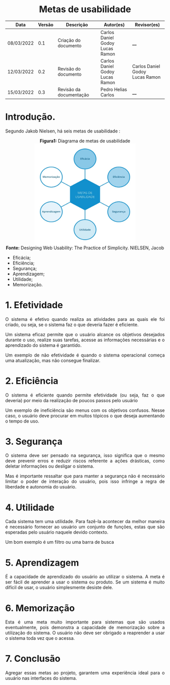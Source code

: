 # <center>Metas de usabilidade

| Data       | Versão | Descrição               | Autor(es)                          | Revisor(es)                        |
| ---------- | ------ | ----------------------- | ---------------------------------- | ---------------------------------- |
| 08/03/2022 | 0.1    | Criação do documento    | Carlos Daniel Godoy<br>Lucas Ramon | **\_\_**                           |
| 12/03/2022 | 0.2    | Revisão do documento    | Carlos Daniel Godoy<br>Lucas Ramon | Carlos Daniel Godoy<br>Lucas Ramon |
| 15/03/2022 | 0.3    | Revisão da documentação | Pedro Helias Carlos                | **\_\_**                           |

<div align="justify">

# Introdução.

Segundo Jakob Nielsen, há seis metas de usabilidade :

<div align="center">

<b>Figura1:</b> Diagrama de metas de usabilidade
<br>
<img align='center' height="320" width="320" src="https://github.com/Interacao-Humano-Computador/2021.2-Grupo-05-Yale/blob/inicio/docs/documentos/imagens/metasusabi.jpeg?raw=true">
<br>
<b>Fonte:</b> Designing Web Usability: The Practice of Simplicity. NIELSEN, Jacob

</div>

- Eficácia;
- Eficiência;
- Segurança;
- Aprendizagem;
- Utilidade;
- Memorização.
  <br>

# 1. Efetividade

<p style="text-align: justify;">
O sistema é efetivo quando realiza as atividades para as quais ele foi criado, ou seja, se o sistema faz o que deveria fazer é eficiente.

Um sistema eficaz permite que o usuário alcance os objetivos desejados durante o uso, realize suas tarefas, acesse as informações necessárias e o aprendizado do sistema é garantido.

Um exemplo de não efetividade é quando o sistema operacional começa uma atualização, mas não consegue finalizar.

</p>

# 2. Eficiência

<p style="text-align: justify;">
O sistema é eficiente quando permite efetividade (ou seja, faz o que deveria) por meio da realização de poucos passos pelo usuário
  
Um exemplo de ineficiência são menus com os objetivos confusos. Nesse caso, o usuário deve procurar em muitos tópicos o que deseja aumentando o tempo de uso.
</p>
  
# 3. Segurança 
<p style="text-align: justify;">
O sistema deve ser pensado na segurança, isso significa que o mesmo deve prevenir erros e reduzir riscos referente a ações drásticas, como deletar informações ou desligar o sistema.

Mas é importante ressaltar que para manter a segurança não é necessário limitar o poder de interação do usuário, pois isso infringe a regra de liberdade e autonomia do usuário.

</p>

# 4. Utilidade

<p style="text-align: justify;">
Cada sistema tem uma utilidade. Para fazê-la acontecer da melhor maneira é necessário fornecer ao usuário um conjunto de funções, estas que são esperadas pelo usuário naquele devido contexto.

Um bom exemplo é um filtro ou uma barra de busca

</p>

# 5. Aprendizagem

<p style="text-align: justify;">
É a capacidade de aprendizado do usuário ao utilizar o sistema. A meta é ser fácil de aprender a usar o sistema ou produto.
Se um sistema é muito difícil de usar, o usuário simplesmente desiste dele.
</p>

# 6. Memorização

<p style="text-align: justify;">
Esta é uma meta muito importante para sistemas que são usados eventualmente, pois demonstra a capacidade de memorização sobre a utilização do sistema.
O usuário não deve ser obrigado a reaprender a usar o sistema toda vez que o acessa.
</p>

# 7. Conclusão

<p style="text-align: justify;">
Agregar essas metas ao projeto, garantem uma experiência ideal para o usuário nas interfaces do sistema.
</p>
